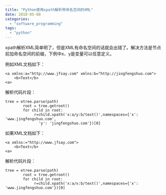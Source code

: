 ```yaml
---
title: "Python使用xpath解析带命名空间的XML"
date: 2018-05-08
categories: 
  - "software_programming"
tags: 
  - "python"
---
```


xpath解析XML简单明了，但是XML有命名空间的话就会出错了。解决方法是节点前加命名空间的前缀，下例中x、y是变量可以任意定义。

例如XML文档如下：

```
<a xmlns:a="http://www.jfsay.com" xmlns:b="http://jingfengshuo.com">
    <b>Text</b>
<a>
```

解析代码片段：

```
tree = etree.parse(path)
        root = tree.getroot()        
        for child in root:
             r=child.xpath('x:a/y:b/text()',namespaces={'x': 'www.jingfengshuo.com',
               'y': 'jingfengshuo.com'})[0] 
```

如果XML文档如下：

```
<a xmlns:="http://www.jfsay.com">
    <b>Text</b>
<a>
```

解析代码片段：

```
tree = etree.parse(path)
        root = tree.getroot()        
        for child in root:
             r=child.xpath('x:a/x:b/text()',namespaces={'x': 'www.jingfengshuo.com'})[0]
```

